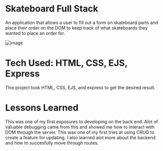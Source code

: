 # Skateboard Full Stack
An application that allows a user to fill out a form on skateboard parts and place their order on the DOM
to keep track of what skateboards they wanted to place an order for. 

![image](https://user-images.githubusercontent.com/112406976/200219138-3cf48638-6d4f-488e-83f5-28128a61c440.png)
# Tech Used: HTML, CSS, EJS, Express 
This project took HTML, CSS, EJS, and express to get the desired result. 
# Lessons Learned
This was one of my first exposures to developing on the back end. Alot of valuable debugging came from this
and showed me how to interact with DOM through the server. This was one of my first tries at using CRUD to
create a feature for updating. I also learned alot more about the backend and how to succesfully move through routes.
